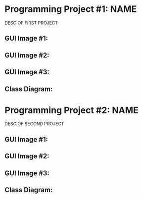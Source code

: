 # Programming Project #1: NAME
DESC OF FIRST PROJECT

## GUI Image #1:
## GUI Image #2:
## GUI Image #3:

## Class Diagram:

# Programming Project #2: NAME
DESC OF SECOND PROJECT

## GUI Image #1:
## GUI Image #2:
## GUI Image #3:

## Class Diagram:
